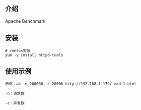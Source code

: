 ## 介绍
Apache Benchmark

## 安装

```
# centos安装
yum -y install httpd-tools
````


## 使用示例
```
示例：ab -n 200000 -c 20000 http://192.168.1.179/ >>d:1.html

-n：请求数

-c：并发数
```

